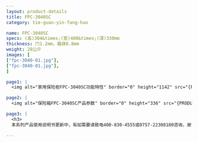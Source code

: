 ```yaml
---
layout: product-details
title: FPC-3040SC
category: tie-guan-yin-fang-huo

name: FPC-3040SC
specs: (高)304&times;(宽)400&times;(深)330mm
thickness: 门1.2mm，箱体0.8mm
weight: 28公斤
images: [
["fpc-3040-01.jpg"],
["fpc-3040-01.jpg"],
]

page1: |
  <img alt="家用保险柜FPC-3040SC功能特性" border="0" height="1142" src="{PRODUCT_IMAGES}fpc-gn.jpg" width="538" />

page2: |
  <img alt="保险箱FPC-3040SC产品参数" border="0" height="336" src="{PRODUCT_IMAGES}fpc-cpcs.jpg" width="538" />

page3: |
  <h3>
  本系列产品使用说明书更新中，有如需要请致电400-830-4555或0757-22308180咨询，谢谢！</h3>

---
```


